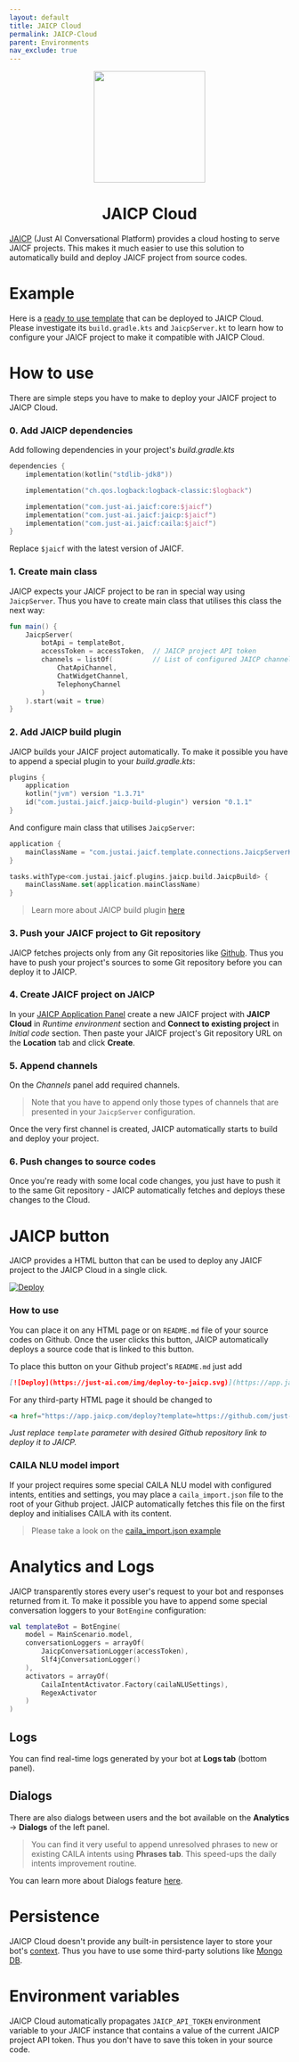 ```yaml
---
layout: default
title: JAICP Cloud
permalink: JAICP-Cloud
parent: Environments
nav_exclude: true
---
```


<p align="center">
<img src="/assets/images/env/jaicp.svg" width=200>
</p>

<h1 align="center">JAICP Cloud</h1>

[JAICP](https://app.jaicp.com) (Just AI Conversational Platform) provides a cloud hosting to serve JAICF projects.
This makes it much easier to use this solution to automatically build and deploy JAICF project from source codes.

# Example

Here is a [ready to use template](https://github.com/just-ai/jaicf-jaicp-caila-template) that can be deployed to JAICP Cloud.
Please investigate its `build.gradle.kts` and `JaicpServer.kt` to learn how to configure your JAICF project to make it compatible with JAICP Cloud.

# How to use

There are simple steps you have to make to deploy your JAICF project to JAICP Cloud.

### 0. Add JAICP dependencies

Add following dependencies in your project's _build.gradle.kts_

```kotlin
dependencies {
    implementation(kotlin("stdlib-jdk8"))

    implementation("ch.qos.logback:logback-classic:$logback")

    implementation("com.just-ai.jaicf:core:$jaicf")
    implementation("com.just-ai.jaicf:jaicp:$jaicf")
    implementation("com.just-ai.jaicf:caila:$jaicf")
}
```

Replace `$jaicf` with the latest version of JAICF.

### 1. Create main class

JAICP expects your JAICF project to be ran in special way using `JaicpServer`.
Thus you have to create main class that utilises this class the next way:

```kotlin
fun main() {
    JaicpServer(
        botApi = templateBot,
        accessToken = accessToken,  // JAICP project API token
        channels = listOf(          // List of configured JAICP channels
            ChatApiChannel,
            ChatWidgetChannel,
            TelephonyChannel
        )
    ).start(wait = true)
}
```

### 2. Add JAICP build plugin

JAICP builds your JAICF project automatically.
To make it possible you have to append a special plugin to your _build.gradle.kts_:

```kotlin
plugins {
    application
    kotlin("jvm") version "1.3.71"
    id("com.justai.jaicf.jaicp-build-plugin") version "0.1.1"
}
```

And configure main class that utilises `JaicpServer`:

```kotlin
application {
    mainClassName = "com.justai.jaicf.template.connections.JaicpServerKt"
}

tasks.withType<com.justai.jaicf.plugins.jaicp.build.JaicpBuild> {
    mainClassName.set(application.mainClassName)
}
```

> Learn more about JAICP build plugin [here](https://github.com/just-ai/jaicf-kotlin/tree/master/gradle-plugins/jaicp-build-plugin)

### 3. Push your JAICF project to Git repository

JAICP fetches projects only from any Git repositories like [Github](https://github.com).
Thus you have to push your project's sources to some Git repository before you can deploy it to JAICP.

### 4. Create JAICF project on JAICP

In your [JAICP Application Panel](https://app.jaicp.com/register?utm_source=github&utm_medium=article&utm_campaign=quickstart) create a new JAICF project with **JAICP Cloud** in _Runtime environment_ section and **Connect to existing project** in _Initial code_ section.
Then paste your JAICF project's Git repository URL on the **Location** tab and click **Create**.

### 5. Append channels

On the _Channels_ panel add required channels.

> Note that you have to append only those types of channels that are presented in your `JaicpServer` configuration.

Once the very first channel is created, JAICP automatically starts to build and deploy your project.

### 6. Push changes to source codes

Once you're ready with some local code changes, you just have to push it to the same Git repository - JAICP automatically fetches and deploys these changes to the Cloud.

# JAICP button

JAICP provides a HTML button that can be used to deploy any JAICF project to the JAICP Cloud in a single click.

[![Deploy](https://just-ai.com/img/deploy-to-jaicp.svg)](https://app.jaicp.com/deploy?template=https://github.com/just-ai/jaicf-jaicp-caila-template)

### How to use

You can place it on any HTML page or on `README.md` file of your source codes on Github.
Once the user clicks this button, JAICP automatically deploys a source code that is linked to this button.

To place this button on your Github project's `README.md` just add

```markdown
[![Deploy](https://just-ai.com/img/deploy-to-jaicp.svg)](https://app.jaicp.com/deploy)
```

For any third-party HTML page it should be changed to

```html
<a href="https://app.jaicp.com/deploy?template=https://github.com/just-ai/jaicf-jaicp-caila-template"><img src="https://just-ai.com/img/deploy-to-jaicp.svg"></a>
```

_Just replace `template` parameter with desired Github repository link to deploy it to JAICP._

### CAILA NLU model import

If your project requires some special CAILA NLU model with configured intents, entities and settings, you may place a `caila_import.json` file to the root of your Github project.
JAICP automatically fetches this file on the first deploy and initialises CAILA with its content.

> Please take a look on the [caila_import.json example](https://github.com/just-ai/jaicf-jaicp-caila-template/blob/master/caila_import.json)

# Analytics and Logs

JAICP transparently stores every user's request to your bot and responses returned from it.
To make it possible you have to append some special conversation loggers to your `BotEngine` configuration:

```kotlin
val templateBot = BotEngine(
    model = MainScenario.model,
    conversationLoggers = arrayOf(
        JaicpConversationLogger(accessToken),
        Slf4jConversationLogger()
    ),
    activators = arrayOf(
        CailaIntentActivator.Factory(cailaNLUSettings),
        RegexActivator
    )
)
```

## Logs
You can find real-time logs generated by your bot at **Logs tab** (bottom panel).

## Dialogs
There are also dialogs between users and the bot available on the **Analytics** -> **Dialogs** of the left panel.

> You can find it very useful to append unresolved phrases to new or existing CAILA intents using **Phrases tab**.
This speed-ups the daily intents improvement routine.

You can learn more about Dialogs feature [here](https://help.just-ai.com/docs/en/analytics/dialog_logs).

# Persistence

JAICP Cloud doesn't provide any built-in persistence layer to store your bot's [context](context).
Thus you have to use some third-party solutions like [Mongo DB](https://github.com/just-ai/jaicf-kotlin/tree/master/managers/mongo).

# Environment variables

JAICP Cloud automatically propagates `JAICP_API_TOKEN` environment variable to your JAICF instance that contains a value of the current JAICP project API token. Thus you don't have to save this token in your source code.